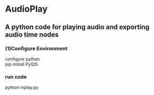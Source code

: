 # AudioPlay
## A python code for playing audio and exporting audio time nodes

### (1)Configure Environment
   configure python  
   pip install PyQt5

### run code
   python mplay.py

